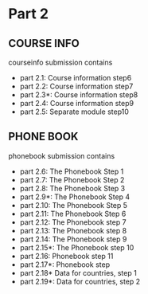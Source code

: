 # Part 2
## COURSE INFO

courseinfo submission contains 
-   part 2.1: Course information step6
-   part 2.2: Course information step7
-   part 2.3*: Course information step8
-   part 2.4: Course information step9
-   part 2.5: Separate module step10

## PHONE BOOK
phonebook submission contains
-   part 2.6: The Phonebook Step 1
-   part 2.7: The Phonebook Step 2
-   part 2.8: The Phonebook Step 3
-   part 2.9*: The Phonebook Step 4
-   part 2.10: The Phonebook Step 5
-   part 2.11: The Phonebook Step 6
-   part 2.12: The Phonebook step 7
-   part 2.13: The Phonebook step 8
-   part 2.14: The Phonebook step 9
-   part 2.15*: The Phonebook step 10
-   part 2.16: Phonebook step 11
-   part 2.17*: Phonebook step 
-   part 2.18* Data for countries, step 1
-   part 2.19*: Data for countries, step 2

